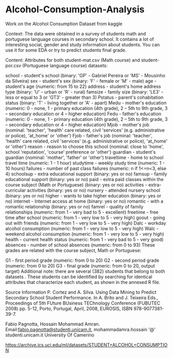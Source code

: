 # Alcohol-Consumption-Analysis
Work on the Alcohol Consumption Dataset from kaggle



Context:
The data were obtained in a survey of students math and portuguese language courses in secondary school. It contains a lot of interesting social, gender and study information about students. You can use it for some EDA or try to predict students final grade.

Content:
Attributes for both student-mat.csv (Math course) and student-por.csv (Portuguese language course) datasets:

school - student's school (binary: 'GP' - Gabriel Pereira or 'MS' - Mousinho da Silveira)
sex - student's sex (binary: 'F' - female or 'M' - male)
age - student's age (numeric: from 15 to 22)
address - student's home address type (binary: 'U' - urban or 'R' - rural)
famsize - family size (binary: 'LE3' - less or equal to 3 or 'GT3' - greater than 3)
Pstatus - parent's cohabitation status (binary: 'T' - living together or 'A' - apart)
Medu - mother's education (numeric: 0 - none, 1 - primary education (4th grade), 2 – 5th to 9th grade, 3 – secondary education or 4 – higher education)
Fedu - father's education (numeric: 0 - none, 1 - primary education (4th grade), 2 – 5th to 9th grade, 3 – secondary education or 4 – higher education)
Mjob - mother's job (nominal: 'teacher', 'health' care related, civil 'services' (e.g. administrative or police), 'at_home' or 'other')
Fjob - father's job (nominal: 'teacher', 'health' care related, civil 'services' (e.g. administrative or police), 'at_home' or 'other')
reason - reason to choose this school (nominal: close to 'home', school 'reputation', 'course' preference or 'other')
guardian - student's guardian (nominal: 'mother', 'father' or 'other')
traveltime - home to school travel time (numeric: 1 - 1 hour)
studytime - weekly study time (numeric: 1 - 10 hours)
failures - number of past class failures (numeric: n if 1<=n<3, else 4)
schoolsup - extra educational support (binary: yes or no)
famsup - family educational support (binary: yes or no)
paid - extra paid classes within the course subject (Math or Portuguese) (binary: yes or no)
activities - extra-curricular activities (binary: yes or no)
nursery - attended nursery school (binary: yes or no)
higher - wants to take higher education (binary: yes or no)
internet - Internet access at home (binary: yes or no)
romantic - with a romantic relationship (binary: yes or no)
famrel - quality of family relationships (numeric: from 1 - very bad to 5 - excellent)
freetime - free time after school (numeric: from 1 - very low to 5 - very high)
goout - going out with friends (numeric: from 1 - very low to 5 - very high)
Dalc - workday alcohol consumption (numeric: from 1 - very low to 5 - very high)
Walc - weekend alcohol consumption (numeric: from 1 - very low to 5 - very high)
health - current health status (numeric: from 1 - very bad to 5 - very good)
absences - number of school absences (numeric: from 0 to 93)
These grades are related with the course subject, Math or Portuguese:

G1 - first period grade (numeric: from 0 to 20)
G2 - second period grade (numeric: from 0 to 20)
G3 - final grade (numeric: from 0 to 20, output target)
Additional note: there are several (382) students that belong to both datasets .
These students can be identified by searching for identical attributes
that characterize each student, as shown in the annexed R file.

Source Information
P. Cortez and A. Silva. Using Data Mining to Predict Secondary School Student Performance. In A. Brito and J. Teixeira Eds., Proceedings of 5th FUture BUsiness TEChnology Conference (FUBUTEC 2008) pp. 5-12, Porto, Portugal, April, 2008, EUROSIS, ISBN 978-9077381-39-7.

Fabio Pagnotta, Hossain Mohammad Amran.
Email:fabio.pagnotta@studenti.unicam.it, mohammadamra.hossain '@' studenti.unicam.it
University Of Camerino

https://archive.ics.uci.edu/ml/datasets/STUDENT+ALCOHOL+CONSUMPTION

